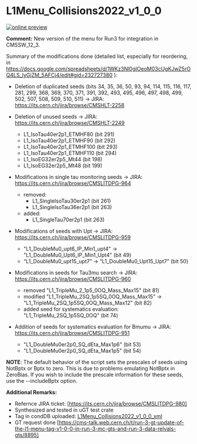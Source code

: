 # L1Menu_Collisions2022_v1_0_0

[![online preview](https://img.shields.io/badge/Online%20preview-click%20here-blue)](https://htmlpreview.github.io/?https://github.com/caruta/L1MenuRun3/blob/patch-1/development/L1Menu_Collisions2022_v1_0_0/L1Menu_Collisions2022_v1_0_0.html)

**Comment:** 
New version of the menu for Run3 for integration in CMSSW_12_3. 

Summary of the modifications done (detailed list, especially for reordering, in https://docs.google.com/spreadsheets/d/1WKz3Nl0gIOeoM03cUgKJwZ5rOQ4LS_lyGjZM_5AFCj4/edit#gid=232727380 ):

- Deletion of duplicated seeds (bits 34, 35, 36, 50, 93, 94, 114, 115, 116, 117, 281, 299, 368, 369, 370, 371, 391, 392, 493, 495, 496, 497, 498, 499, 502, 507, 508, 509, 510, 511) -> JIRA: https://its.cern.ch/jira/browse/CMSHLT-2258

- Deletion of unused seeds -> JIRA: https://its.cern.ch/jira/browse/CMSHLT-2249 
    - L1_IsoTau40er2p1_ETMHF80 (bit 291)
    - L1_IsoTau40er2p1_ETMHF90 (bit 292)
    - L1_IsoTau40er2p1_ETMHF100 (bit 293)
    - L1_IsoTau40er2p1_ETMHF110 (bit 294)
    - L1_IsoEG32er2p5_Mt44 (bit 198)
    - L1_IsoEG32er2p5_Mt48 (bit 199)

- Modifications in single tau monitoring seeds -> JIRA: https://its.cern.ch/jira/browse/CMSLITDPG-964
    - removed: 
        - L1_SingleIsoTau30er2p1 (bit 261)
        - L1_SingleIsoTau36er2p1 (bit 263)
    - added:
        - L1_SingleTau70er2p1 (bit 263)

- Modifications of seeds with Upt -> JIRA: https://its.cern.ch/jira/browse/CMSLITDPG-959
    - "L1_DoubleMu0_upt6_IP_Min1_upt4" -> "L1_DoubleMu0_Upt6_IP_Min1_Upt4" (bit 49)
    - “L1_DoubleMu0_upt15_upt7” -> “L1_DoubleMu0_Upt15_Upt7” (bit 50)

- Modifications in seeds for Tau3mu search -> JIRA: https://its.cern.ch/jira/browse/CMSLITDPG-960
    - removed "L1_TripleMu_2_1p5_0OQ_Mass_Max15" (bit 81)
    - modified "L1_TripleMu_2SQ_1p5SQ_0OQ_Mass_Max15" -> "L1_TripleMu_2SQ_1p5SQ_0OQ_Mass_Max12"  (bit 82)
    - added seed for systematics evaluation: "L1_TripleMu_2SQ_1p5SQ_0OQ" (bit 74)

- Addition of seeds for systematics evaluation for Bmumu -> JIRA: https://its.cern.ch/jira/browse/CMSLITDPG-951
    - "L1_DoubleMu0er2p0_SQ_dEta_Max1p6" (bit 53)
    - "L1_DoubleMu0er2p0_SQ_dEta_Max1p5" (bit 54)
    

**NOTE**: The default behavior of the script sets the prescales of seeds using NotBptx or Bptx to zero. This is due to problems emulating NotBptx in ZeroBias. If you wish to include the prescale information for these seeds, use the --includeBptx option.

**Additional Remarks:**

- Refernce JIRA ticket: [https://its.cern.ch/jira/browse/CMSLITDPG-980]
- Synthesized and tested in uGT test crate
- Tag in condDB uploaded: [L1Menu_Collisions2022_v1_0_0_xml](https://cms-conddb.cern.ch/cmsDbBrowser/search/Prod/L1Menu_Collisions2022_v1_0_0_xml)
- GT request done [https://cms-talk.web.cern.ch/t/run-3-gt-update-of-the-l1-menu-tag-v1-0-0-in-run-3-mc-gts-and-run-3-data-relvals-gts/8895]

